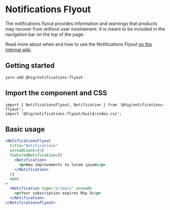 # Notifications Flyout

The notifications flyout provides information and warnings that products may recover from without user involvement. It is meant to be included in the navigation bar on the top of the page.

Read more about when and how to use the Notifications Flyout [on the internal wiki](https://wiki.autodesk.com/display/HIG/Notifications+Flyout).

## Getting started

```
yarn add @hig/notifications-flyout
```

## Import the component and CSS

```
import { NotificationsFlyout, Notification } from '@hig/notifications-flyout';
import '@hig/notifications-flyout/build/index.css';
```

## Basic usage

```jsx
<NotificationsFlyout
  title="Notifications"
  unreadCount={3}
  featuredNotification={(
    <Notification>
      <p>New improvements to lorem ipsum</p>
    </Notification>
  )}
  open
>
  <Notification type="primary" unread>
    <p>Your subscription expires May 5</p>
  </Notification>
</NotificationsFlyout>
  ```
